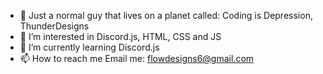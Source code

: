 - 👋 Just a normal guy that lives on a planet called: Coding is Depression, ThunderDesigns
- 👀 I’m interested in Discord.js, HTML, CSS and JS
- 🌱 I’m currently learning Discord.js
- 📫 How to reach me Email me: flowdesigns6@gmail.com

<!---
ThunderCoding/ThunderCoding is a ✨ special ✨ repository because its `README.md` (this file) appears on your GitHub profile.
You can click the Preview link to take a look at your changes.
--->
